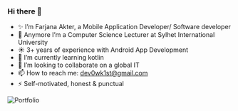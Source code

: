 ### Hi there 👋



- ✨ I’m Farjana Akter, a Mobile Application Developer/ Software developer
- 🔭 Anymore I’m a Computer Science Lecturer at Sylhet International University 
- :sunny:  3+ years of experience with Android App Development
- 🌱 I’m currently learning kotlin 
- 👯 I’m looking to collaborate on a global IT
- 📫 How to reach me: dev0wk1st@gmail.com
- ⚡ Self-motivated, honest & punctual 



![Portfolio](https://user-images.githubusercontent.com/33626163/149960001-75472969-e2cb-43fa-af21-d33954f4009a.png)

<!--
**Farjuu/Farjuu** is a ✨ _special_ ✨ repository because its `README.md` (this file) appears on your GitHub profile.

Here are some ideas to get you started:

- 🔭 I’m currently working on Fiverr and Upwork
- 😄 3+ years of experience with Android App Development
- 🌱 I’m currently learning Flutter 
- 👯 I’m looking to collaborate on a global IT
- 📫 How to reach me: dev0wk1st@gmail.com
- ⚡ Self-motivated, honest & punctual 
-->

